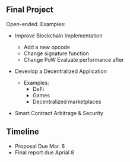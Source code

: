 ## Final Project
Open-ended.
Examples:
- Improve Blockchain Implementation
	- Add a new opcode
	- Change signature function
	- Change PoW
	Evaluate performance after

- Devevlop a Decentralized Application
	- Examples:
		- DeFi
		- Games
		- Decentralized marketplaces
- Smart Contract Arbitrage & Security

## Timeline
- Proposal Due Mar. 6
- Final report due Aprial 8

